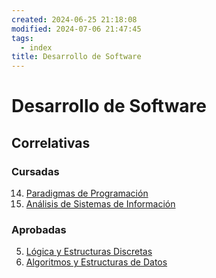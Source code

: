 ```yaml
---
created: 2024-06-25 21:18:08
modified: 2024-07-06 21:47:45
tags:
  - index
title: Desarrollo de Software
---
```


# Desarrollo de Software

## Correlativas

### Cursadas

14. [Paradigmas de Programación](Paradigmas%20de%20Programación.md)
16. [Análisis de Sistemas de Información](Análisis%20de%20Sistemas%20de%20Información.md)

### Aprobadas

5. [Lógica y Estructuras Discretas](Lógica%20y%20Estructuras%20Discretas.md)
6. [Algoritmos y Estructuras de Datos](Algoritmos%20y%20Estructuras%20de%20Datos.md)
